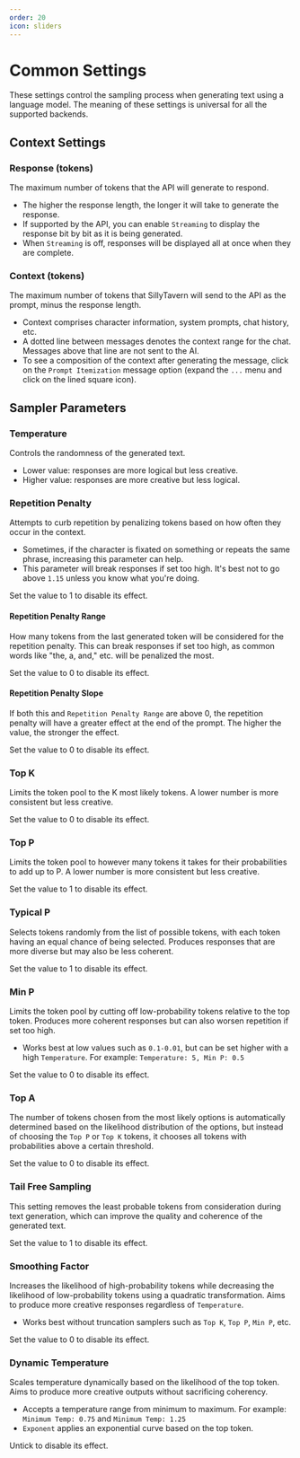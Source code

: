 ```yaml
---
order: 20
icon: sliders
---
```


# Common Settings
These settings control the sampling process when generating text using a language model. The meaning of these settings is universal for all the supported backends.

## Context Settings

### Response (tokens)
The maximum number of tokens that the API will generate to respond.
- The higher the response length, the longer it will take to generate the response.
- If supported by the API, you can enable `Streaming` to display the response bit by bit as it is being generated.
- When `Streaming` is off, responses will be displayed all at once when they are complete.

### Context (tokens)
The maximum number of tokens that SillyTavern will send to the API as the prompt, minus the response length.
- Context comprises character information, system prompts, chat history, etc.
- A dotted line between messages denotes the context range for the chat. Messages above that line are not sent to the AI.
- To see a composition of the context after generating the message, click on the `Prompt Itemization` message option (expand the `...` menu and click on the lined square icon).

## Sampler Parameters

### Temperature
Controls the randomness of the generated text. 
- Lower value: responses are more logical but less creative.
- Higher value: responses are more creative but less logical.

### Repetition Penalty
Attempts to curb repetition by penalizing tokens based on how often they occur in the context.
- Sometimes, if the character is fixated on something or repeats the same phrase, increasing this parameter can help.
- This parameter will break responses if set too high. It's best not to go above `1.15` unless you know what you're doing.

Set the value to 1 to disable its effect.

#### Repetition Penalty Range
How many tokens from the last generated token will be considered for the repetition penalty. This can break responses if set too high, as common words like "the, a, and," etc. will be penalized the most.

Set the value to 0 to disable its effect.

#### Repetition Penalty Slope
If both this and `Repetition Penalty Range` are above 0, the repetition penalty will have a greater effect at the end of the prompt. The higher the value, the stronger the effect.

Set the value to 0 to disable its effect.

### Top K
Limits the token pool to the K most likely tokens. A lower number is more consistent but less creative.

Set the value to 0 to disable its effect.

### Top P
Limits the token pool to however many tokens it takes for their probabilities to add up to P. A lower number is more consistent but less creative.

Set the value to 1 to disable its effect.

### Typical P
Selects tokens randomly from the list of possible tokens, with each token having an equal chance of being selected. Produces responses that are more diverse but may also be less coherent.

Set the value to 1 to disable its effect.

### Min P
Limits the token pool by cutting off low-probability tokens relative to the top token. Produces more coherent responses but can also worsen repetition if set too high.
- Works best at low values such as `0.1-0.01`, but can be set higher with a high `Temperature`. For example: `Temperature: 5, Min P: 0.5`

Set the value to 0 to disable its effect.

### Top A
The number of tokens chosen from the most likely options is automatically determined based on the likelihood distribution of the options, but instead of choosing the `Top P` or `Top K` tokens, it chooses all tokens with probabilities above a certain threshold.

Set the value to 0 to disable its effect.

### Tail Free Sampling
This setting removes the least probable tokens from consideration during text generation, which can improve the quality and coherence of the generated text.

Set the value to 1 to disable its effect.

### Smoothing Factor
Increases the likelihood of high-probability tokens while decreasing the likelihood of low-probability tokens using a quadratic transformation. Aims to produce more creative responses regardless of `Temperature`.
- Works best without truncation samplers such as `Top K`, `Top P`, `Min P`, etc.

Set the value to 0 to disable its effect.

### Dynamic Temperature
Scales temperature dynamically based on the likelihood of the top token. Aims to produce more creative outputs without sacrificing coherency.
- Accepts a temperature range from minimum to maximum. For example: `Minimum Temp: 0.75` and `Minimum Temp: 1.25`
- `Exponent` applies an exponential curve based on the top token.

Untick to disable its effect.